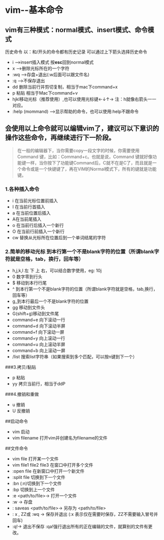# vim--基本命令
## vim有三种模式：normal模式、insert模式、命令模式

历史命令
以：和/开头的命令都有历史记录 可以通过上下箭头选择历史命令
- i  -->insert插入模式 按**esc**回到normal模式
- x -->删除光标所在的一个字符
- :wq -->存盘+退出(:w后面可以跟文件名)
- :q -->不保存退出
- dd 删除当前行并剪切复制，相当于mac下command+x
- p 粘贴 相当于Mac下command+v
- hjkl移动光标（推荐使用）,也可以使用光标键←↓↑→   注：h就像右箭头一一对应。
- :help (mommand) -->显示帮助的命令，也可以使用:help不跟命令




## 会使用以上命令就可以编辑vim了，建议可以下意识的操作这些命令，再继续进行下一阶段。



> 在一般的编辑器下，当你需要copy一段文字的时候，你需要使用 Command 键，比如：Command+c。也就是说，Command 键就好像功能键一样，当你按下了功能键Command后，C就不在是C了，而且就是一个命令或是一个快键键了，再在VIM的Normal模式下，所有的键就是功能键。



### 1.各种插入命令

- i 在当前光标位置前插入
- I 在当前行首插入
- a 在当前位置后插入
- A在当前尾插入
- o 在当前行后插入一个新行
- O 在当前行前插入一个新行
- cw 替换从光标所在位置后到一个单词结尾的字符

### 2.简单的移动光标 到本行第一个不是blank字符的位置（所谓blank字符就是空格，tab，换行，回车等）

- h,j,k,l  左 下 上 右，可以结合数字使用，eg: 10j
- 0 数字零到行头
- $ 移动到本行行尾
- ^ 到本行第一个不是blank字符的位置（所谓blank字符就是空格，tab,换行，回车等）
- g_到本行最后一个不是blank字符的位置
- gg 移动到文件头
- G(shift+g)移动到文件尾
- command+e 向下滚动一行
- command+d 向下滚动半屏
- command+f 向下滚动一屏
- command+y 向上滚动一行
- command+u 向上滚动半屏
- command+b 向上滚动一屏
- /list 搜索list字符串（如果搜索到多个匹配，可以按n键到下一个）

###3.拷贝/黏贴

- p 粘贴
- yy 拷贝当前行，相当于ddP

###4.撤销和重做

- u 撤销
- U 反撤销

##启动命令

- vim 启动
- vim filename 打开vim并创建名为filename的文件

##文件命令

- vim file 打开某一个文件
- vim file1 file2 file3 在窗口中打开多个文件
- :open file 在新窗口中打开一个新文件
- :split file 切换到下一个文件
- :bn (:n)切换到下一个文件
- :bp 切换到上一个文件
- :e <path/to/file>→ 打开一个文件
- :w → 存盘
- : saveas <path/to/file>→ 另存为 <path/to/file> 
- : x ,  ZZ或 :wq → 保存并退出 (:x 表示仅在需要时保存，ZZ不需要输入冒号并回车)
- :q!→ 退出不保存 :qa!强行退出所有的正在编辑的文件，就算别的文件有更改。